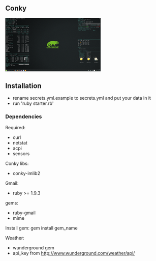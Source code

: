 ## Conky
<img src='1366x768.png' width='300px'>

## Installation
- rename secrets.yml.example to secrets.yml and put your data in it  
- run 'ruby starter.rb'

### Dependencies
Required:  
  - curl
  - netstat
  - acpi
  - sensors

Conky libs:  
  - conky-imlib2

Gmail:  
  - ruby >= 1.9.3

  gems:  
  - ruby-gmail
  - mime

Install gem: gem install gem_name  

Weather:  
  - wunderground gem
  - api_key from http://www.wunderground.com/weather/api/

